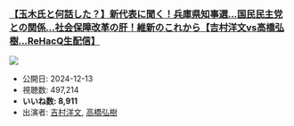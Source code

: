 ### [【玉木氏と何話した？】新代表に聞く！兵庫県知事選…国民民主党との関係...社会保障改革の肝！維新のこれから【吉村洋文vs高橋弘樹…ReHacQ生配信】](https://www.youtube.com/watch?v=7oTdHnO078E)
[![](https://img.youtube.com/vi/7oTdHnO078E/sddefault.jpg)](https://www.youtube.com/watch?v=7oTdHnO078E)
-   公開日: 2024-12-13
-   視聴数: 497,214
-   **いいね数: 8,911**
-   出演者: [吉村洋文](/rehacq_fan/people/吉村洋文 "wikilink"), [高橋弘樹](/rehacq_fan/people/高橋弘樹 "wikilink")
